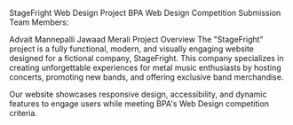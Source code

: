 StageFright Web Design Project
BPA Web Design Competition Submission
Team Members:

Advait Mannepalli
Jawaad Merali
Project Overview
The "StageFright" project is a fully functional, modern, and visually engaging website designed for a fictional company, StageFright. This company specializes in creating unforgettable experiences for metal music enthusiasts by hosting concerts, promoting new bands, and offering exclusive band merchandise.

Our website showcases responsive design, accessibility, and dynamic features to engage users while meeting BPA's Web Design competition criteria.
